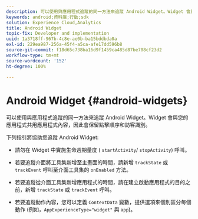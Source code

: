 ```yaml
---
description: 可以使用與應用程式追蹤的同一方法來追蹤 Android Widget。Widget 會與您的應用程式共用應用程式內容，因此會保留點擊順序和訪客識別。
keywords: android;資料庫;行動;sdk
solution: Experience Cloud,Analytics
title: Android Widget
topic-fix: Developer and implementation
uuid: 1a3718ff-967b-4c8e-ae0b-ba15bddbda0a
exl-id: 229ea987-256a-45f4-a5ca-afe17dd596b8
source-git-commit: f18d65c738ba16d9f1459ca485d87be708cf23d2
workflow-type: tm+mt
source-wordcount: '152'
ht-degree: 100%

---
```


# Android Widget {#android-widgets}

可以使用與應用程式追蹤的同一方法來追蹤 Android Widget。Widget 會與您的應用程式共用應用程式內容，因此會保留點擊順序和訪客識別。

下列指引將協助您追蹤 Android Widget:

* 請勿在 Widget 中實施生命週期量度 ( `startActivity`/ `stopActivity`) 呼叫。

* 若要追蹤介面將工具集新增至主畫面的時間，請新增 `trackState` 或 `trackEvent` 呼叫至介面工具集的 `onEnabled` 方法。

* 若要追蹤從介面工具集新增應用程式的時間，請在建立啟動應用程式的目的之前，新增 `trackState` 或 `trackEvent` 呼叫。

* 若要追蹤動作內容，您可以定義 `ContextData` 變數，提供選項來個別區分每個動作 (例如，`AppExperienceType="widget"` 與 `app`)。
